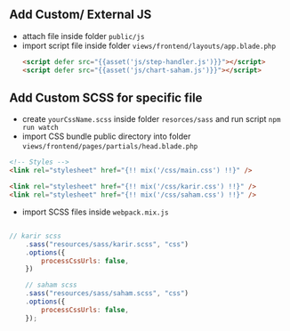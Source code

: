 ## Add Custom/ External JS

-   attach file inside folder `public/js`
-   import script file inside folder `views/frontend/layouts/app.blade.php`
    ```html
    <script defer src="{{asset('js/step-handler.js')}}"></script>
    <script defer src="{{asset('js/chart-saham.js')}}"></script>
    ```

## Add Custom SCSS for specific file

-   create `yourCssName.scss` inside folder `resorces/sass` and run script `npm run watch`
-   import CSS bundle public directory into folder `views/frontend/pages/partials/head.blade.php`

```html
<!-- Styles -->
<link rel="stylesheet" href="{!! mix('/css/main.css') !!}" />

<link rel="stylesheet" href="{!! mix('/css/karir.css') !!}" />
<link rel="stylesheet" href="{!! mix('/css/saham.css') !!}" />
```

-   import SCSS files inside `webpack.mix.js`

```javascript

// karir scss
    .sass("resources/sass/karir.scss", "css")
    .options({
        processCssUrls: false,
    })

    // saham scss
    .sass("resources/sass/saham.scss", "css")
    .options({
        processCssUrls: false,
    });
```
